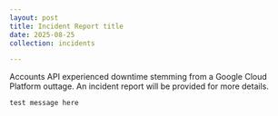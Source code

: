```yaml
---
layout: post
title: Incident Report title
date: 2025-08-25 
collection: incidents

---
```


Accounts API experienced downtime stemming from a Google Cloud Platform outtage.
An incident report will be provided for more details.

```
test message here
```
